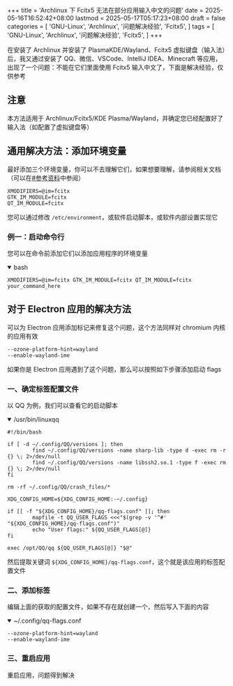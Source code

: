 +++
title = 'Archlinux 下 Fcitx5 无法在部分应用输入中文的问题'
date = 2025-05-16T16:52:42+08:00
lastmod = 2025-05-17T05:17:23+08:00
draft = false
categories = [
    'GNU-Linux',
    'Archlinux',
    '问题解决经验',
    'Fcitx5',
]
tags = [
    'GNU-Linux',
    'Archlinux',
    '问题解决经验',
    'Fcitx5',
]
+++

在安装了 Archlinux 并安装了 PlasmaKDE/Wayland、Fcitx5 虚拟键盘（输入法）后，我又通过安装了 QQ、微信、VSCode、IntelliJ IDEA、Minecraft 等应用，出现了一个问题：不能在它们里面使用 Fcitx5 输入中文了，下面是解决经验，仅供参考

## 注意
本方法适用于 Archlinux/Fcitx5/KDE Plasma/Wayland，并确定您已经配置好了输入法（如配置了虚拟键盘等）

## 通用解决方法：添加环境变量
最好添加三个环境变量，你可以不去理解它们，如果想要理解，请参阅相关文档（可以在[#参考资料](#参考资料)中参阅）

```
XMODIFIERS=@im=fcitx
GTK_IM_MODULE=fcitx
QT_IM_MODULE=fcitx
```

您可以通过修改 `/etc/environment`，或软件启动脚本，或软件内部设置实现它

### 例一：启动命令行
您可以在命令前添加它们以添加应用程序的环境变量

<details open="open">

<summary>bash</summary>

```shell
XMODIFIERS=@im=fcitx GTK_IM_MODULE=fcitx QT_IM_MODULE=fcitx your_command_here
```

</details>

## 对于 Electron 应用的解决方法
可以为 Electron 应用添加标记来修复这个问题，这个方法同样对 chromium 内核的应用有效

```
--ozone-platform-hint=wayland
--enable-wayland-ime
```

如果你是 Electron 应用遇到了这个问题，那么可以按照如下步骤添加启动 flags

### 一、确定标签配置文件
以 QQ 为例，我们可以查看它的启动脚本

<details open="open">

<summary>/usr/bin/linuxqq</summary>

```shell
#!/bin/bash

if [ -d ~/.config/QQ/versions ]; then
        find ~/.config/QQ/versions -name sharp-lib -type d -exec rm -r {} \; 2>/dev/null
        find ~/.config/QQ/versions -name libssh2.so.1 -type f -exec rm {} \; 2>/dev/null
fi

rm -rf ~/.config/QQ/crash_files/*

XDG_CONFIG_HOME=${XDG_CONFIG_HOME:-~/.config}

if [[ -f "${XDG_CONFIG_HOME}/qq-flags.conf" ]]; then
        mapfile -t QQ_USER_FLAGS <<<"$(grep -v '^#' "${XDG_CONFIG_HOME}/qq-flags.conf")"
        echo "User flags:" ${QQ_USER_FLAGS[@]}
fi

exec /opt/QQ/qq ${QQ_USER_FLAGS[@]} "$@"
```

</details>

然后提取关键词 `${XDG_CONFIG_HOME}/qq-flags.conf`，这个就是该应用的标签配置文件

### 二、添加标签
编辑上面的获取的配置文件，如果不存在就创建一个，然后写入下面的内容

<details open="open">

<summary>~/.config/qq-flags.conf</summary>

```
--ozone-platform-hint=wayland
--enable-wayland-ime
```

</details>

### 三、重启应用
重启应用，问题得到解决